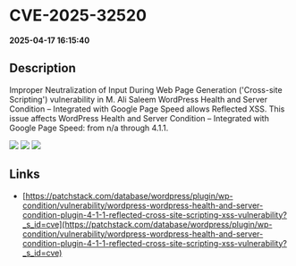 # CVE-2025-32520

**2025-04-17 16:15:40**

## Description
Improper Neutralization of Input During Web Page Generation ('Cross-site Scripting') vulnerability in M. Ali Saleem WordPress Health and Server Condition – Integrated with Google Page Speed allows Reflected XSS. This issue affects WordPress Health and Server Condition – Integrated with Google Page Speed: from n/a through 4.1.1.

![](https://img.shields.io/static/v1?label=Score&message=7.1&color=red)
![](https://img.shields.io/static/v1?label=Severity&message=HIGH&color=red)
![](https://img.shields.io/static/v1?label=CWE&message=XSS&color=green)

## Links
- [https://patchstack.com/database/wordpress/plugin/wp-condition/vulnerability/wordpress-wordpress-health-and-server-condition-plugin-4-1-1-reflected-cross-site-scripting-xss-vulnerability?_s_id=cve](https://patchstack.com/database/wordpress/plugin/wp-condition/vulnerability/wordpress-wordpress-health-and-server-condition-plugin-4-1-1-reflected-cross-site-scripting-xss-vulnerability?_s_id=cve)

